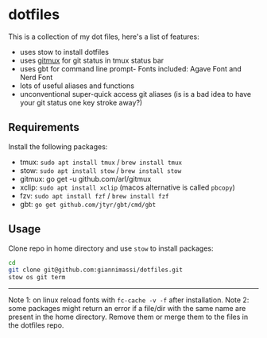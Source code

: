 # dotfiles

This is a collection of my dot files, here's a list of features:

- uses stow to install dotfiles
- uses [gitmux](https://github.com/arl/gitmux) for git status in tmux status bar
- uses gbt for command line prompt- Fonts included: Agave Font and Nerd Font
- lots of useful aliases and functions
- unconventional super-quick access git aliases (is is a bad idea to have your git status one key stroke away?)

## Requirements

Install the following packages:

- tmux: `sudo apt install tmux` / `brew install tmux`
- stow: `sudo apt install stow` / `brew install stow`
- gitmux: go get -u github.com/arl/gitmux
- xclip: `sudo apt install xclip` (macos alternative is called `pbcopy`)
- fzv: `sudo apt install fzf` / `brew install fzf`
- gbt: `go get github.com/jtyr/gbt/cmd/gbt`

## Usage

Clone repo in home directory and use `stow` to install packages:

```bash
cd
git clone git@github.com:giannimassi/dotfiles.git
stow os git term
```

-------------
Note 1: on linux reload fonts with `fc-cache -v -f` after installation.
Note 2: some packages might return an error if a file/dir with the same name are present in the home directory. Remove them or merge them to the files in the dotfiles repo.